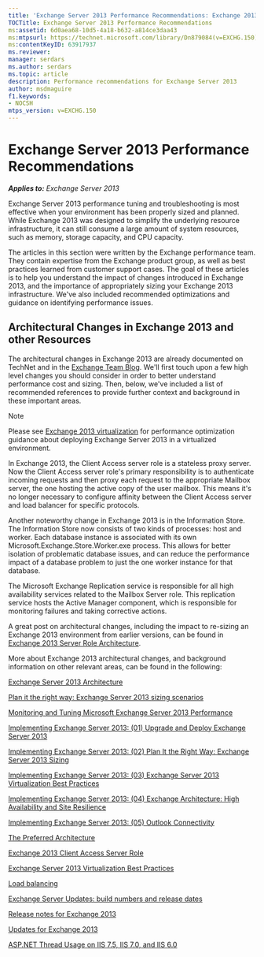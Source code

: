 ```yaml
---
title: 'Exchange Server 2013 Performance Recommendations: Exchange 2013 Help'
TOCTitle: Exchange Server 2013 Performance Recommendations
ms:assetid: 6d0aea68-10d5-4a18-b632-a814ce3daa43
ms:mtpsurl: https://technet.microsoft.com/library/Dn879084(v=EXCHG.150)
ms:contentKeyID: 63917937
ms.reviewer: 
manager: serdars
ms.author: serdars
ms.topic: article
description: Performance recommendations for Exchange Server 2013 
author: msdmaguire
f1.keywords:
- NOCSH
mtps_version: v=EXCHG.150
---
```


# Exchange Server 2013 Performance Recommendations

_**Applies to:** Exchange Server 2013_

Exchange Server 2013 performance tuning and troubleshooting is most effective when your environment has been properly sized and planned. While Exchange 2013 was designed to simplify the underlying resource infrastructure, it can still consume a large amount of system resources, such as memory, storage capacity, and CPU capacity.

The articles in this section were written by the Exchange performance team. They contain expertise from the Exchange product group, as well as best practices learned from customer support cases. The goal of these articles is to help you understand the impact of changes introduced in Exchange 2013, and the importance of appropriately sizing your Exchange 2013 infrastructure. We've also included recommended optimizations and guidance on identifying performance issues.

## Architectural Changes in Exchange 2013 and other Resources

The architectural changes in Exchange 2013 are already documented on TechNet and in the [Exchange Team Blog](https://techcommunity.microsoft.com/t5/exchange-team-blog/bg-p/Exchange). We'll first touch upon a few high level changes you should consider in order to better understand performance cost and sizing. Then, below, we've included a list of recommended references to provide further context and background in these important areas.

> [!NOTE]
> Please see <A href="exchange-2013-virtualization-exchange-2013-help.md">Exchange 2013 virtualization</A> for performance optimization guidance about deploying Exchange Server 2013 in a virtualized environment.

In Exchange 2013, the Client Access server role is a stateless proxy server. Now the Client Access server role's primary responsibility is to authenticate incoming requests and then proxy each request to the appropriate Mailbox server, the one hosting the active copy of the user mailbox. This means it's no longer necessary to configure affinity between the Client Access server and load balancer for specific protocols.

Another noteworthy change in Exchange 2013 is in the Information Store. The Information Store now consists of two kinds of processes: host and worker. Each database instance is associated with its own Microsoft.Exchange.Store.Worker.exe process. This allows for better isolation of problematic database issues, and can reduce the performance impact of a database problem to just the one worker instance for that database.

The Microsoft Exchange Replication service is responsible for all high availability services related to the Mailbox Server role. This replication service hosts the Active Manager component, which is responsible for monitoring failures and taking corrective actions.

A great post on architectural changes, including the impact to re-sizing an Exchange 2013 environment from earlier versions, can be found in [Exchange 2013 Server Role Architecture](https://techcommunity.microsoft.com/t5/exchange-team-blog/exchange-2013-server-role-architecture/ba-p/596821).

More about Exchange 2013 architectural changes, and background information on other relevant areas, can be found in the following:

[Exchange Server 2013 Architecture](https://channel9.msdn.com/events/TechEd/NewZealand/2014/OFC306)

[Plan it the right way: Exchange Server 2013 sizing scenarios](https://channel9.msdn.com/events/MEC/2014/ARC308)

[Monitoring and Tuning Microsoft Exchange Server 2013 Performance](https://channel9.msdn.com/Events/TechEd/NorthAmerica/2014/OFC-B321)

[Implementing Exchange Server 2013: (01) Upgrade and Deploy Exchange Server 2013](https://channel9.msdn.com/Series/Implementing-Exchange-Server-2013/01)

[Implementing Exchange Server 2013: (02) Plan It the Right Way: Exchange Server 2013 Sizing](https://channel9.msdn.com/Series/Implementing-Exchange-Server-2013/02)

[Implementing Exchange Server 2013: (03) Exchange Server 2013 Virtualization Best Practices](https://channel9.msdn.com/Series/Implementing-Exchange-Server-2013/03)

[Implementing Exchange Server 2013: (04) Exchange Architecture: High Availability and Site Resilience](https://channel9.msdn.com/Series/Implementing-Exchange-Server-2013/04)

[Implementing Exchange Server 2013: (05) Outlook Connectivity](https://channel9.msdn.com/Series/Implementing-Exchange-Server-2013/05)

[The Preferred Architecture](https://techcommunity.microsoft.com/t5/exchange-team-blog/the-preferred-architecture/ba-p/586755)

[Exchange 2013 Client Access Server Role](https://techcommunity.microsoft.com/t5/exchange-team-blog/exchange-2013-client-access-server-role/ba-p/596493)

[Exchange Server 2013 Virtualization Best Practices](https://channel9.msdn.com/Events/MEC/2014/ARC305)

[Load balancing](load-balancing-exchange-2013-help.md)

[Exchange Server Updates: build numbers and release dates](../ExchangeServer/new-features/build-numbers-and-release-dates.md)

[Release notes for Exchange 2013](release-notes-for-exchange-2013-exchange-2013-help.md)

[Updates for Exchange 2013](updates-for-exchange-2013-exchange-2013-help.md)

[ASP.NET Thread Usage on IIS 7.5, IIS 7.0, and IIS 6.0](/archive/blogs/tmarq/asp-net-thread-usage-on-iis-7-5-iis-7-0-and-iis-6-0)